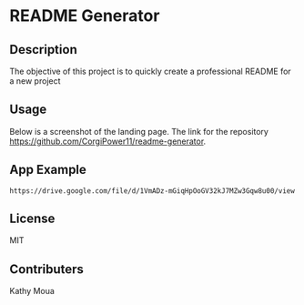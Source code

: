 # README Generator

## Description
The objective of this project is to quickly create a professional README for a new project

## Usage
Below is a screenshot of the landing page. The link for the repository https://github.com/CorgiPower11/readme-generator.
## App Example
    https://drive.google.com/file/d/1VmADz-mGiqHpOoGV32kJ7MZw3Gqw8u00/view

## License
MIT

## Contributers
Kathy Moua